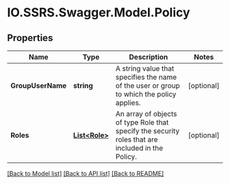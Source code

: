 # IO.SSRS.Swagger.Model.Policy
## Properties

Name | Type | Description | Notes
------------ | ------------- | ------------- | -------------
**GroupUserName** | **string** | A string value that specifies the name of the user or group to which the policy applies. | [optional] 
**Roles** | [**List&lt;Role&gt;**](Role.md) | An array of objects of type Role that specify the security roles that are included in the Policy. | [optional] 

[[Back to Model list]](../README.md#documentation-for-models) [[Back to API list]](../README.md#documentation-for-api-endpoints) [[Back to README]](../README.md)


